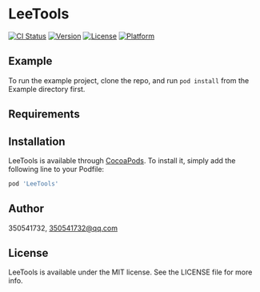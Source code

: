 # LeeTools

[![CI Status](https://img.shields.io/travis/350541732/LeeTools.svg?style=flat)](https://travis-ci.org/350541732/LeeTools)
[![Version](https://img.shields.io/cocoapods/v/LeeTools.svg?style=flat)](https://cocoapods.org/pods/LeeTools)
[![License](https://img.shields.io/cocoapods/l/LeeTools.svg?style=flat)](https://cocoapods.org/pods/LeeTools)
[![Platform](https://img.shields.io/cocoapods/p/LeeTools.svg?style=flat)](https://cocoapods.org/pods/LeeTools)

## Example

To run the example project, clone the repo, and run `pod install` from the Example directory first.

## Requirements

## Installation

LeeTools is available through [CocoaPods](https://cocoapods.org). To install
it, simply add the following line to your Podfile:

```ruby
pod 'LeeTools'
```

## Author

350541732, 350541732@qq.com

## License

LeeTools is available under the MIT license. See the LICENSE file for more info.
